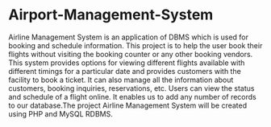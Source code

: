 # Airport-Management-System
Airline Management System is an application of DBMS which is used for booking and schedule information. This project is to help the user book their flights without visiting the booking counter or any other booking vendors. This system provides options for viewing different flights available with different timings for a particular date and provides customers with the facility to book a ticket. It can also manage all the information about customers, booking inquiries, reservations, etc. Users can view the status and schedule of a flight online. It enables us to add any number of records to our database.The project Airline Management System will be created using PHP and MySQL RDBMS.
